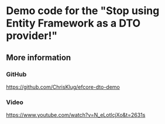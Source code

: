# Demo code for the "Stop using Entity Framework as a DTO provider!"

## More information
### GitHub
https://github.com/ChrisKlug/efcore-dto-demo
### Video
https://www.youtube.com/watch?v=N_eLotlcjXo&t=2631s
